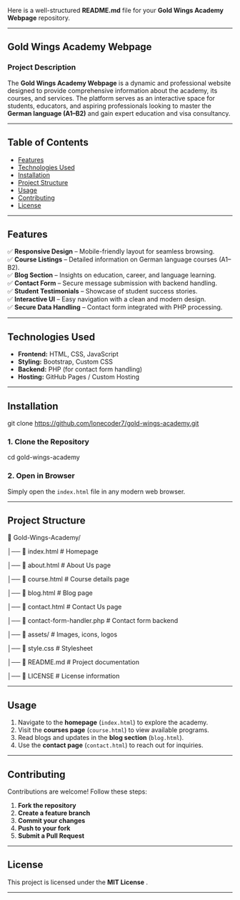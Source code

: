 Here is a well-structured **README.md** file for your **Gold Wings Academy Webpage** repository.  

---

## **Gold Wings Academy Webpage**  

### **Project Description**  
The **Gold Wings Academy Webpage** is a dynamic and professional website designed to provide comprehensive information about the academy, its courses, and services. The platform serves as an interactive space for students, educators, and aspiring professionals looking to master the **German language (A1–B2)** and gain expert education and visa consultancy.  

---

## **Table of Contents**  
- [Features](#features)  
- [Technologies Used](#technologies-used)  
- [Installation](#installation)  
- [Project Structure](#project-structure)  
- [Usage](#usage)  
- [Contributing](#contributing)  
- [License](#license)   

---

## **Features**  
✅ **Responsive Design** – Mobile-friendly layout for seamless browsing.  
✅ **Course Listings** – Detailed information on German language courses (A1–B2).  
✅ **Blog Section** – Insights on education, career, and language learning.  
✅ **Contact Form** – Secure message submission with backend handling.  
✅ **Student Testimonials** – Showcase of student success stories.  
✅ **Interactive UI** – Easy navigation with a clean and modern design.  
✅ **Secure Data Handling** – Contact form integrated with PHP processing.  

---

## **Technologies Used**  
- **Frontend:** HTML, CSS, JavaScript  
- **Styling:** Bootstrap, Custom CSS  
- **Backend:** PHP (for contact form handling)  
- **Hosting:** GitHub Pages / Custom Hosting  

---

## **Installation** 
git clone https://github.com/lonecoder7/gold-wings-academy.git

### **1. Clone the Repository**  

cd gold-wings-academy

### **2. Open in Browser**  
Simply open the `index.html` file in any modern web browser.  

---

## **Project Structure**  
📂 Gold-Wings-Academy/

│── 📜 index.html           # Homepage

│── 📜 about.html           # About Us page

│── 📜 course.html          # Course details page

│── 📜 blog.html            # Blog page

│── 📜 contact.html         # Contact Us page

│── 📜 contact-form-handler.php  # Contact form backend

│── 📂 assets/              # Images, icons, logos

│── 📜 style.css            # Stylesheet

│── 📜 README.md            # Project documentation

│── 📜 LICENSE              # License information    

---

## **Usage**  
1. Navigate to the **homepage** (`index.html`) to explore the academy.  
2. Visit the **courses page** (`course.html`) to view available programs.  
3. Read blogs and updates in the **blog section** (`blog.html`).  
4. Use the **contact page** (`contact.html`) to reach out for inquiries.  

---

## **Contributing**  
Contributions are welcome! Follow these steps:  
1. **Fork the repository**  
2. **Create a feature branch**  
3. **Commit your changes**   
4. **Push to your fork**   
5. **Submit a Pull Request**  

---

## **License**  
This project is licensed under the **MIT License** .   

--- 
